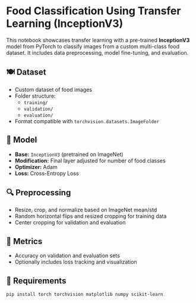 # Food Classification Using Transfer Learning (InceptionV3)

This notebook showcases transfer learning with a pre-trained **InceptionV3** model from PyTorch to classify images from a custom multi-class food dataset. It includes data preprocessing, model fine-tuning, and evaluation.

## 🍽️ Dataset

- Custom dataset of food images
- Folder structure:
  - `training/`
  - `validation/`
  - `evaluation/`
- Format compatible with `torchvision.datasets.ImageFolder`

## 🧠 Model

- **Base:** `InceptionV3` (pretrained on ImageNet)
- **Modification:** Final layer adjusted for number of food classes
- **Optimizer:** Adam
- **Loss:** Cross-Entropy Loss

## 🔍 Preprocessing

- Resize, crop, and normalize based on ImageNet mean/std
- Random horizontal flips and resized cropping for training data
- Center cropping for validation and evaluation

## 🧪 Metrics

- Accuracy on validation and evaluation sets
- Optionally includes loss tracking and visualization

## 🧰 Requirements

```bash
pip install torch torchvision matplotlib numpy scikit-learn
